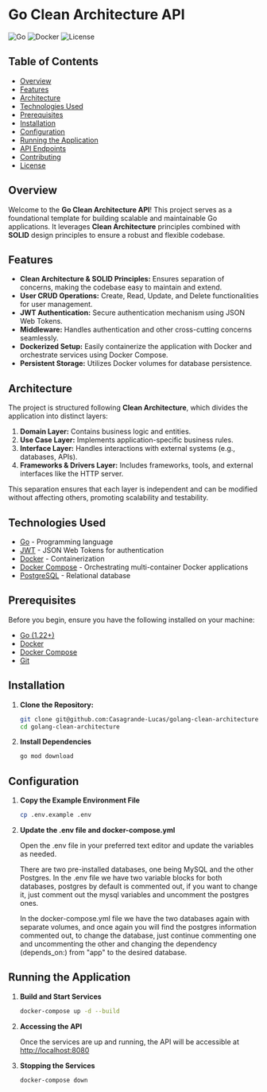 # Go Clean Architecture API

![Go](https://img.shields.io/badge/Go-1.20-blue.svg)
![Docker](https://img.shields.io/badge/Docker-20.10.7-blue.svg)
![License](https://img.shields.io/badge/License-MIT-green.svg)

## Table of Contents

- [Overview](#overview)
- [Features](#features)
- [Architecture](#architecture)
- [Technologies Used](#technologies-used)
- [Prerequisites](#prerequisites)
- [Installation](#installation)
- [Configuration](#configuration)
- [Running the Application](#running-the-application)
- [API Endpoints](#api-endpoints)
- [Contributing](#contributing)
- [License](#license)

## Overview

Welcome to the **Go Clean Architecture API**! This project serves as a foundational template for building scalable and maintainable Go applications. It leverages **Clean Architecture** principles combined with **SOLID** design principles to ensure a robust and flexible codebase.

## Features

- **Clean Architecture & SOLID Principles:** Ensures separation of concerns, making the codebase easy to maintain and extend.
- **User CRUD Operations:** Create, Read, Update, and Delete functionalities for user management.
- **JWT Authentication:** Secure authentication mechanism using JSON Web Tokens.
- **Middleware:** Handles authentication and other cross-cutting concerns seamlessly.
- **Dockerized Setup:** Easily containerize the application with Docker and orchestrate services using Docker Compose.
- **Persistent Storage:** Utilizes Docker volumes for database persistence.

## Architecture

The project is structured following **Clean Architecture**, which divides the application into distinct layers:

1. **Domain Layer:** Contains business logic and entities.
2. **Use Case Layer:** Implements application-specific business rules.
3. **Interface Layer:** Handles interactions with external systems (e.g., databases, APIs).
4. **Frameworks & Drivers Layer:** Includes frameworks, tools, and external interfaces like the HTTP server.

This separation ensures that each layer is independent and can be modified without affecting others, promoting scalability and testability.

## Technologies Used

- [Go](https://golang.org/) - Programming language
- [JWT](https://jwt.io/) - JSON Web Tokens for authentication
- [Docker](https://www.docker.com/) - Containerization
- [Docker Compose](https://docs.docker.com/compose/) - Orchestrating multi-container Docker applications
- [PostgreSQL](https://www.postgresql.org/) - Relational database

## Prerequisites

Before you begin, ensure you have the following installed on your machine:

- [Go (1.22+)](https://golang.org/dl/)
- [Docker](https://www.docker.com/get-started)
- [Docker Compose](https://docs.docker.com/compose/install/)
- [Git](https://git-scm.com/downloads)

## Installation

1. **Clone the Repository:**

   ```bash
   git clone git@github.com:Casagrande-Lucas/golang-clean-architecture.git
   cd golang-clean-architecture
   
2. **Install Dependencies**

    ```bash
    go mod download

## Configuration

1. **Copy the Example Environment File**
    ```bash
    cp .env.example .env

2. **Update the .env file and docker-compose.yml**
   <p>Open the .env file in your preferred text editor and update the variables as needed.</p> 
   <p>There are two pre-installed databases, one being MySQL and the other Postgres. In the .env file we have two variable blocks for both databases, postgres by default is commented out, if you want to change it, just comment out the mysql variables and uncomment the postgres ones.</p>
   <p>In the docker-compose.yml file we have the two databases again with separate volumes, and once again you will find the postgres information commented out, to change the database, just continue commenting one and uncommenting the other and changing the dependency (depends_on:) from "app" to the desired database.</p>

## Running the Application

1. **Build and Start Services**

   ```bash
   docker-compose up -d --build

2. **Accessing the API**

   Once the services are up and running, the API will be accessible at [http://localhost:8080](http://localhost:8080)

3. **Stopping the Services**
   
   ```bash
   docker-compose down
